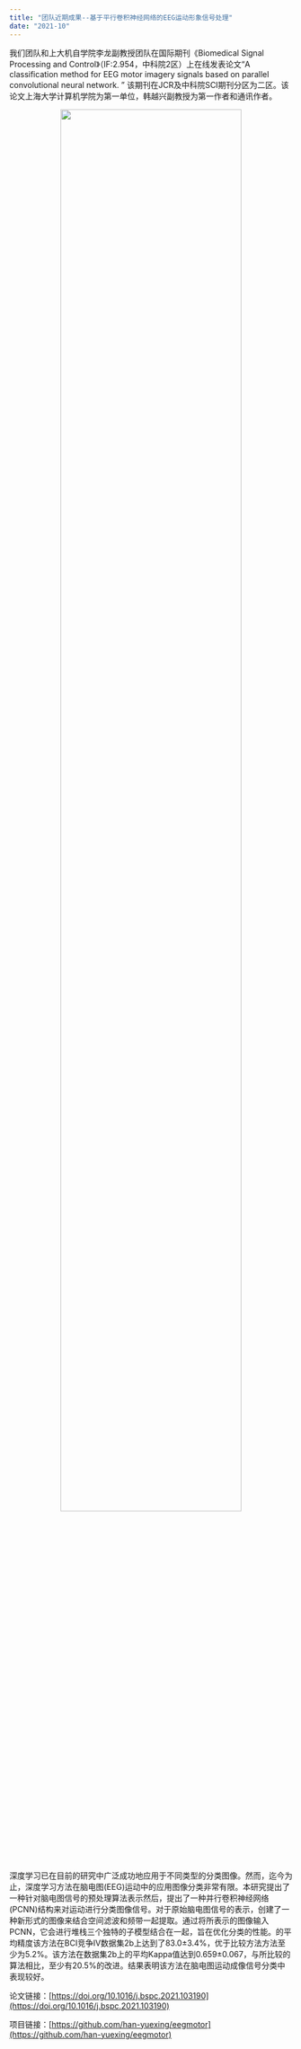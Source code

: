```yaml
---
title: "团队近期成果--基于平行卷积神经网络的EEG运动形象信号处理"
date: "2021-10"
---
```


我们团队和上大机自学院李龙副教授团队在国际期刊《Biomedical Signal Processing and Control》（IF:2.954，中科院2区）上在线发表论文“A classification method for EEG motor imagery signals based on parallel convolutional neural network. ” 该期刊在JCR及中科院SCI期刊分区为二区。该论文上海大学计算机学院为第一单位，韩越兴副教授为第一作者和通讯作者。

<p align="center">
    <img src="/images/indexPic/2021/20211016-2.png" style="width: 80%">
</p>

深度学习已在目前的研究中广泛成功地应用于不同类型的分类图像。然而，迄今为止，深度学习方法在脑电图(EEG)运动中的应用图像分类非常有限。本研究提出了一种针对脑电图信号的预处理算法表示然后，提出了一种并行卷积神经网络(PCNN)结构来对运动进行分类图像信号。对于原始脑电图信号的表示，创建了一种新形式的图像来结合空间滤波和频带一起提取。通过将所表示的图像输入PCNN，它会进行堆栈三个独特的子模型结合在一起，旨在优化分类的性能。的平均精度该方法在BCI竞争IV数据集2b上达到了83.0±3.4%，优于比较方法方法至少为5.2%。该方法在数据集2b上的平均Kappa值达到0.659±0.067，与所比较的算法相比，至少有20.5%的改进。结果表明该方法在脑电图运动成像信号分类中表现较好。

论文链接：[https://doi.org/10.1016/j.bspc.2021.103190](https://doi.org/10.1016/j.bspc.2021.103190)

项目链接：[https://github.com/han-yuexing/eegmotor](https://github.com/han-yuexing/eegmotor)